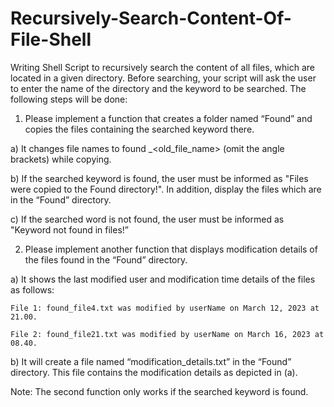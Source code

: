 # Recursively-Search-Content-Of-File-Shell

Writing Shell Script to recursively search the content of all files, which are located in a given directory. Before searching, your script will ask the user to enter the name of the directory and the keyword to be searched. The following steps will be done:

1. Please implement a function that creates a folder named “Found” and copies the files containing the searched keyword there.

  a) It changes file names to found _<old_file_name> (omit the angle brackets) while copying.

  b) If the searched keyword is found, the user must be informed as "Files were copied to the Found directory!". In addition, display the files   which are in the “Found” directory.

  c) If the searched word is not found, the user must be informed as "Keyword not found in files!”

2. Please implement another function that displays modification details of the files found in the “Found” directory.

  a) It shows the last modified user and modification time details of the files as follows: 

    File 1: found_file4.txt was modified by userName on March 12, 2023 at 21.00.

    File 2: found_file21.txt was modified by userName on March 16, 2023 at 08.40.

  b) It will create a file named “modification_details.txt” in the “Found” directory. This file contains the modification details as depicted in    (a).

Note: The second function only works if the searched keyword is found.
